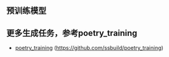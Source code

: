## 预训练模型

## 更多生成任务，参考poetry_training

- [poetry_training](https://github.com/ssbuild/poetry_training) (https://github.com/ssbuild/poetry_training)